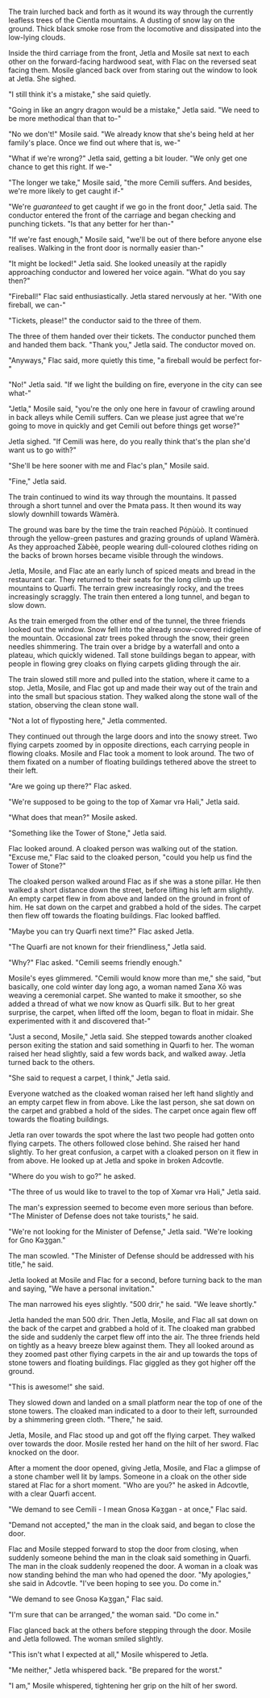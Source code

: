 The train lurched back and forth as it wound its way through the currently leafless trees of the Cientla mountains. A dusting of snow lay on the ground. Thick black smoke rose from the locomotive and dissipated into the low-lying clouds.

Inside the third carriage from the front, Jetla and Mosile sat next to each other on the forward-facing hardwood seat, with Flac on the reversed seat facing them. Mosile glanced back over from staring out the window to look at Jetla. She sighed.

"I still think it's a mistake," she said quietly.

"Going in like an angry dragon would be a mistake," Jetla said. "We need to be more methodical than that to-"

"No we don't\!" Mosile said. "We already know that she's being held at her family's place. Once we find out where that is, we-"

"What if we're wrong?" Jetla said, getting a bit louder. "We only get one chance to get this right. If we-"

"The longer we take," Mosile said, "the more Cemili suffers. And besides, we're more likely to get caught if-"

"We're *guaranteed* to get caught if we go in the front door," Jetla said. The conductor entered the front of the carriage and began checking and punching tickets. "Is that any better for her than-"

"If we're fast enough," Mosile said, "we'll be out of there before anyone else realises. Walking in the front door is normally easier than-"

"It might be locked\!" Jetla said. She looked uneasily at the rapidly approaching conductor and lowered her voice again. "What do you say then?" 

"Fireball\!" Flac said enthusiastically. Jetla stared nervously at her. "With one fireball, we can-"

"Tickets, please\!" the conductor said to the three of them.

The three of them handed over their tickets. The conductor punched them and handed them back. "Thank you," Jetla said. The conductor moved on.

"Anyways," Flac said, more quietly this time, "a fireball would be perfect for-"

"No\!" Jetla said. "If we light the building on fire, everyone in the city can see what-"

"Jetla," Mosile said, "you're the only one here in favour of crawling around in back alleys while Cemili suffers. Can we please just agree that we're going to move in quickly and get Cemili out before things get worse?"

Jetla sighed. "If Cemili was here, do you really think that's the plan she'd want us to go with?"

"She'll be here sooner with me and Flac's plan," Mosile said.

"Fine," Jetla said.

The train continued to wind its way through the mountains. It passed through a short tunnel and over the Þmata pass. It then wound its way slowly downhill towards Wàmèrà.

The ground was bare by the time the train reached Póɲùùò. It continued through the yellow-green pastures and grazing grounds of upland Wàmèrà. As they approached Ʃàbèè, people wearing dull-coloured clothes riding on the backs of brown horses became visible through the windows.

Jetla, Mosile, and Flac ate an early lunch of spiced meats and bread in the restaurant car. They returned to their seats for the long climb up the mountains to Quərfi. The terrain grew increasingly rocky, and the trees increasingly scraggly. The train then entered a long tunnel, and began to slow down.

As the train emerged from the other end of the tunnel, the three friends looked out the window. Snow fell into the already snow-covered ridgeline of the mountain. Occasional zatr trees poked through the snow, their green needles shimmering. The train over a bridge by a waterfall and onto a plateau, which quickly widened. Tall stone buildings began to appear, with people in flowing grey cloaks on flying carpets gliding through the air.

The train slowed still more and pulled into the station, where it came to a stop. Jetla, Mosile, and Flac got up and made their way out of the train and into the small but spacious station. They walked along the stone wall of the station, observing the clean stone wall.

"Not a lot of flyposting here," Jetla commented.

They continued out through the large doors and into the snowy street. Two flying carpets zoomed by in opposite directions, each carrying people in flowing cloaks. Mosile and Flac took a moment to look around. The two of them fixated on a number of floating buildings tethered above the street to their left.

"Are we going up there?" Flac asked.

"We're supposed to be going to the top of Xəmar vrə Həli," Jetla said.

"What does that mean?" Mosile asked.

"Something like the Tower of Stone," Jetla said.

Flac looked around. A cloaked person was walking out of the station. "Excuse me," Flac said to the cloaked person, "could you help us find the Tower of Stone?"

The cloaked person walked around Flac as if she was a stone pillar. He then walked a short distance down the street, before lifting his left arm slightly. An empty carpet flew in from above and landed on the ground in front of him. He sat down on the carpet and grabbed a hold of the sides. The carpet then flew off towards the floating buildings. Flac looked baffled.

"Maybe you can try Quərfi next time?" Flac asked Jetla.

"The Quərfi are not known for their friendliness," Jetla said.

"Why?" Flac asked. "Cemili seems friendly enough."

Mosile's eyes glimmered. "Cemili would know more than me," she said, "but basically, one cold winter day long ago, a woman named Ʃənə Xō was weaving a ceremonial carpet. She wanted to make it smoother, so she added a thread of what we now know as Quərfi silk. But to her great surprise, the carpet, when lifted off the loom, began to float in midair. She experimented with it and discovered that-"

"Just a second, Mosile," Jetla said. She stepped towards another cloaked person exiting the station and said something in Quərfi to her. The woman raised her head slightly, said a few words back, and walked away. Jetla turned back to the others.

"She said to request a carpet, I think," Jetla said.

Everyone watched as the cloaked woman raised her left hand slightly and an empty carpet flew in from above. Like the last person, she sat down on the carpet and grabbed a hold of the sides. The carpet once again flew off towards the floating buildings.

Jetla ran over towards the spot where the last two people had gotten onto flying carpets. The others followed close behind. She raised her hand slightly. To her great confusion, a carpet with a cloaked person on it flew in from above. He looked up at Jetla and spoke in broken Adcovtle.

"Where do you wish to go?" he asked.

"The three of us would like to travel to the top of Xəmar vrə Həli," Jetla said.

The man's expression seemed to become even more serious than before. "The Minister of Defense does not take tourists," he said.

"We're not looking for the Minister of Defense," Jetla said. "We're looking for Gno Kəʒgan."

The man scowled. "The Minister of Defense should be addressed with his title," he said.

Jetla looked at Mosile and Flac for a second, before turning back to the man and saying, "We have a personal invitation."

The man narrowed his eyes slightly. "500 drir," he said. "We leave shortly."

Jetla handed the man 500 drir. Then Jetla, Mosile, and Flac all sat down on the back of the carpet and grabbed a hold of it. The cloaked man grabbed the side and suddenly the carpet flew off into the air. The three friends held on tightly as a heavy breeze blew against them. They all looked around as they zoomed past other flying carpets in the air and up towards the tops of stone towers and floating buildings. Flac giggled as they got higher off the ground.

"This is awesome\!" she said.

They slowed down and landed on a small platform near the top of one of the stone towers. The cloaked man indicated to a door to their left, surrounded by a shimmering green cloth. "There," he said.

Jetla, Mosile, and Flac stood up and got off the flying carpet. They walked over towards the door. Mosile rested her hand on the hilt of her sword. Flac knocked on the door.

After a moment the door opened, giving Jetla, Mosile, and Flac a glimpse of a stone chamber well lit by lamps. Someone in a cloak on the other side stared at Flac for a short moment. "Who are you?" he asked in Adcovtle, with a clear Quərfi accent.

"We demand to see Cemili \- I mean Gnosə Kəʒgan \- at once," Flac said.

"Demand not accepted," the man in the cloak said, and began to close the door.

Flac and Mosile stepped forward to stop the door from closing, when suddenly someone behind the man in the cloak said something in Quərfi. The man in the cloak suddenly reopened the door. A woman in a cloak was now standing behind the man who had opened the door. "My apologies," she said in Adcovtle. "I've been hoping to see you. Do come in."

"We demand to see Gnosə Kəʒgan," Flac said.

"I'm sure that can be arranged," the woman said. "Do come in."

Flac glanced back at the others before stepping through the door. Mosile and Jetla followed. The woman smiled slightly.

"This isn't what I expected at all," Mosile whispered to Jetla.

"Me neither," Jetla whispered back. "Be prepared for the worst."

"I am," Mosile whispered, tightening her grip on the hilt of her sword.